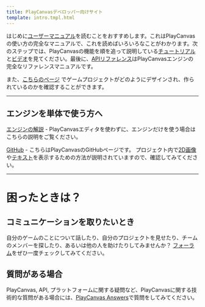 ```yaml
---
title: PlayCanvasデベロッパー向けサイト
template: intro.tmpl.html
---
```


はじめに[ユーザーマニュアル][1]を読むことをおすすめします。これはPlayCanvasの使い方の完全なマニュアルで、これを読めばいろいろなことがわかります。次のステップでは、PlayCanvasの機能を順を追って説明している[チュートリアル][3]と[ビデオ][12]を見てください。最後に、[APIリファレンス][4]はPlayCanvasエンジンの完全なリファレンスマニュアルです。

また、[こちらのページ][8] でゲームプロジェクトがどのようにデザインされ、作られているのかを確認することができます。

<hr />

## エンジンを単体で使う方へ

[エンジンの解説][9] - PlayCanvasエディタを使わずに、エンジンだけを使う場合はこちらの説明をご覧ください。

[GitHub][5] - こちらはPlayCanvasのGitHubページです。 プロジェクト内で[2D画像][6]や[テキスト][7]を表示するための方法が説明されていますので、確認してみてください。

<hr />

# 困ったときは？

## コミュニケーションを取りたいとき

自分のゲームのことについて話したり、自分のプロジェクトを見せたり、チームのメンバーを探したり、あるいは他の人を助けたりしてみませんか？ [フォーラム][10]をぜひ一度チェックしてみてください。

## 質問がある場合

PlayCanvas, API, プラットフォームに関する疑問など、PlayCanvasに関する技術的な質問がある場合には、[PlayCanvas Answers][11]で質問をしてみてください。

[1]: /user-manual
[2]: /getting-started
[3]: /tutorials
[4]: /en/api/
[5]: https://github.com/playcanvas
[6]: https://github.com/playcanvas/sprites
[7]: https://github.com/playcanvas/fonts
[8]: https://playcanvas.com/play
[9]: /engine
[10]: http://forum.playcanvas.com/
[11]: http://answers.playcanvas.com/
[12]: /tutorials/video

